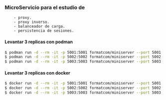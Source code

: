 ### MicroServicio para el estudio de
~~~
	- proxy.
	- proxy inverso.
	- balanceador de carga.
	- persistencia de sesiones.
~~~

#### Levantar 3 replicas con podman
~~~bash
$ podman run -d --rm -it -p 5001:5001 formatcom/miniserver --port 5001
$ podman run -d --rm -it -p 5002:5002 formatcom/miniserver --port 5002
$ podman run -d --rm -it -p 5003:5003 formatcom/miniserver --port 5003
~~~

#### Levantar 3 replicas con docker
~~~bash
$ docker run -d --rm -it -p 5001:5001 formatcom/miniserver --port 5001
$ docker run -d --rm -it -p 5002:5002 formatcom/miniserver --port 5002
$ docker run -d --rm -it -p 5003:5003 formatcom/miniserver --port 5003
~~~
